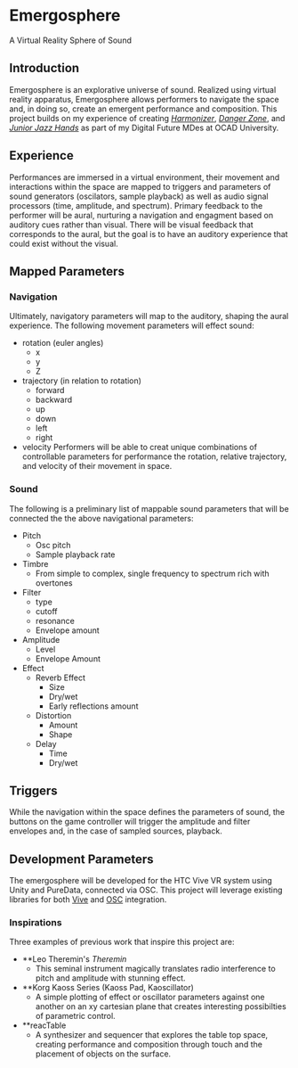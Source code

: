 # Emergosphere
A Virtual Reality Sphere of Sound
## Introduction
Emergosphere is an explorative universe of sound. Realized using virtual reality apparatus, Emergosphere allows performers to navigate the space and, in doing so, create an emergent performance and composition. This project builds on my experience of creating _[Harmonizer](http://blog.ocad.ca/wordpress/digf6037-fw201702-01/2017/11/harmonizer/)_, _[Danger Zone](https://braithwaite-finlay.format.com/blog/digital-games-blog-003-danger-zone/)_, and _[Junior Jazz Hands](https://braithwaite-finlay.format.com/blog/digital-games-blog-006-jjh-final-submission/)_ as part of my Digital Future MDes at OCAD University.
## Experience
Performances are immersed in a virtual environment, their movement and interactions within the space are mapped to triggers and parameters of sound generators (oscilators, sample playback) as well as audio signal processors (time, amplitude, and spectrum). Primary feedback to the performer will be aural, nurturing a navigation and engagment based on auditory cues rather than visual. There will be visual feedback that corresponds to the aural, but the goal is to have an auditory experience that could exist without the visual.
## Mapped Parameters
### Navigation
Ultimately, navigatory parameters will map to the auditory, shaping the aural experience. The following movement parameters will effect sound:
* rotation (euler angles)
  * x
  * y
  * Z
* trajectory (in relation to rotation)
  * forward
  * backward
  * up
  * down
  * left
  * right
* velocity
Performers will be able to creat unique combinations of controllable parameters for performance the rotation, relative trajectory, and velocity of their movement in space.
### Sound
The following is a preliminary list of mappable sound parameters that will be connected the the above navigational parameters:
* Pitch
  * Osc pitch
  * Sample playback rate
* Timbre
  * From simple to complex, single frequency to spectrum rich with overtones
* Filter
  * type
  * cutoff
  * resonance
  * Envelope amount
* Amplitude
  * Level
  * Envelope Amount
* Effect
  * Reverb Effect
    * Size
    * Dry/wet
    * Early reflections amount
  * Distortion
    * Amount
    * Shape
  * Delay
    * Time
    * Dry/wet
 ## Triggers
While the navigation within the space defines the parameters of sound, the buttons on the game controller will trigger the amplitude and filter envelopes and, in the case of sampled sources, playback.
## Development Parameters
The emergosphere will be developed for the HTC Vive VR system using Unity and PureData, connected via OSC. This project will leverage existing libraries for both [Vive](https://assetstore.unity.com/packages/tools/integration/vive-input-utility-64219) and [OSC](https://github.com/jorgegarcia/UnityOSC) integration.
### Inspirations
Three examples of previous work that inspire this project are:
* **Leo Theremin's _Theremin_
  * This seminal instrument magically translates radio interference to pitch and amplitude with stunning effect.
* **Korg Kaoss Series (Kaoss Pad, Kaoscillator)
  * A simple plotting of effect or oscillator parameters against one another on an xy cartesian plane that creates interesting possibilties of parametric control.
* **reacTable
  * A synthesizer and sequencer that explores the table top space, creating performance and composition through touch and the placement of objects on the surface.
  
